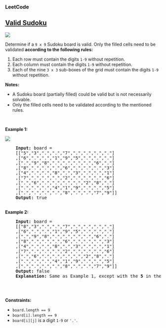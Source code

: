 <body>
  <h3>LeetCode</h3>
  <h2><a href="https://leetcode.com/problems/valid-sudoku/">Valid Sudoku</a></h2>
  <img src="https://img.shields.io/badge/Difficulty-Medium-yellow">
  <p>Determine if a <code>9 x 9</code> Sudoku board is valid. Only the filled cells need to be validated <strong>according to the following rules:</strong></p>
  <ol>
    <li>Each row must contain the digits <code>1-9</code> without repetition.</li>
    <li>Each column must contain the digits <code>1-9</code> without repetition.</li>
    <li>Each of the nine <code>3 x 3</code> sub-boxes of the grid must contain the digits <code>1-9</code> without repetition.</li>
  </ol>
  <p><strong>Notes:</strong></p>
  <ul>
    <li>A Sudoku board (partially filled) could be valid but is not necessarily solvable.</li>
    <li>Only the filled cells need to be validated according to the mentioned rules.</li>
  </ul>

  <p>&nbsp;</p>
  <p><strong class="example">Example 1:</strong></p>
  <img src="https://upload.wikimedia.org/wikipedia/commons/thumb/f/ff/Sudoku-by-L2G-20050714.svg/250px-Sudoku-by-L2G-20050714.svg.png">
  <pre>
    <strong>Input:</strong> board = 
    [["5","3",".",".","7",".",".",".","."]
    ,["6",".",".","1","9","5",".",".","."]
    ,[".","9","8",".",".",".",".","6","."]
    ,["8",".",".",".","6",".",".",".","3"]
    ,["4",".",".","8",".","3",".",".","1"]
    ,["7",".",".",".","2",".",".",".","6"]
    ,[".","6",".",".",".",".","2","8","."]
    ,[".",".",".","4","1","9",".",".","5"]
    ,[".",".",".",".","8",".",".","7","9"]]
    <strong>Output:</strong> true
  </pre>

  <p><strong class="example">Example 2:</strong></p>
  <pre>
    <strong>Input:</strong> board = 
    [["8","3",".",".","7",".",".",".","."]
    ,["6",".",".","1","9","5",".",".","."]
    ,[".","9","8",".",".",".",".","6","."]
    ,["8",".",".",".","6",".",".",".","3"]
    ,["4",".",".","8",".","3",".",".","1"]
    ,["7",".",".",".","2",".",".",".","6"]
    ,[".","6",".",".",".",".","2","8","."]
    ,[".",".",".","4","1","9",".",".","5"]
    ,[".",".",".",".","8",".",".","7","9"]]
    <strong>Output:</strong> false
    <strong>Explanation:</strong> Same as Example 1, except with the <strong>5</strong> in the top left corner being modified to <strong>8</strong>. Since there are two 8's in the top left 3x3 sub-box, it is invalid.
  </pre>

  <p>&nbsp;</p>
  <p><strong class="Constraints">Constraints:</strong></p>
  <ul>
    <li><code>board.length == 9</code></li>
    <li><code>board[i].length == 9</code></li>
    <li><code>board[i][j]</code> is a digit <code>1-9</code> or <code>'.'</code>.</li>
  </ul>
  
</body>
